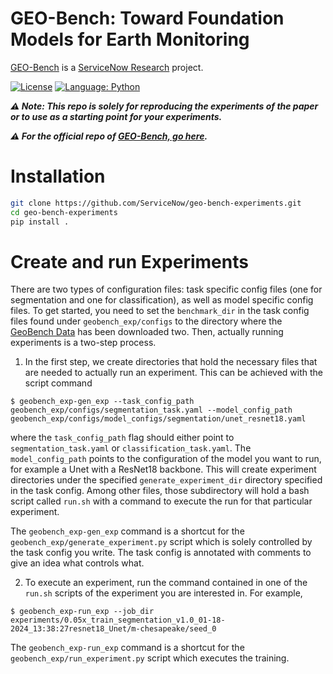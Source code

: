 # GEO-Bench: Toward Foundation Models for Earth Monitoring

[GEO-Bench](https://github.com/ServiceNow/geo-bench) is a [ServiceNow Research](https://www.servicenow.com/research) project. 

[![License](https://img.shields.io/badge/License-Apache%202.0-blue.svg)](https://opensource.org/licenses/Apache-2.0)
[![Language: Python](https://img.shields.io/badge/language-Python%203.9%2B-green?logo=python&logoColor=green)](https://www.python.org)

<strong> <em>
⚠️ Note: This repo is solely for reproducing the experiments of the paper or to use as a starting point for your experiments. 

⚠️ For the official repo of [GEO-Bench, go here](https://github.com/ServiceNow/geo-bench).
</em></strong>


# Installation


```bash
git clone https://github.com/ServiceNow/geo-bench-experiments.git
cd geo-bench-experiments
pip install .
```

# Create and run Experiments

There are two types of configuration files: task specific config files (one for segmentation and one for classification), as well as model specific config files. To get started, you need to set the `benchmark_dir` in the task config files found under `geobench_exp/configs` to the directory where the [GeoBench Data](https://github.com/ServiceNow/geo-bench) has been downloaded two. Then, actually running experiments is a two-step process.

1. In the first step, we create directories that hold the necessary files that are needed to actually run an experiment. This can be achieved with the script command

```console
$ geobench_exp-gen_exp --task_config_path geobench_exp/configs/segmentation_task.yaml --model_config_path geobench_exp/configs/model_configs/segmentation/unet_resnet18.yaml
```

where the `task_config_path` flag should either point to `segmentation_task.yaml` or `classification_task.yaml`. The `model_config_path` points to the configuration of the model you want to run, for example a Unet with a ResNet18 backbone. This will create experiment directories under the specified `generate_experiment_dir` directory specified in the task config. Among other files, those subdirectory will hold a bash script called `run.sh` with a command to execute the run for that particular experiment.

The `geobench_exp-gen_exp` command is a shortcut for the `geobench_exp/generate_experiment.py` script which is solely controlled by the task config you write. The task config is annotated with comments to give an idea what controls what.

2. To execute an experiment, run the command contained in one of the `run.sh` scripts of the experiment you are interested in. For example,

```console
$ geobench_exp-run_exp --job_dir experiments/0.05x_train_segmentation_v1.0_01-18-2024_13:38:27resnet18_Unet/m-chesapeake/seed_0
```

The `geobench_exp-run_exp` command is a shortcut for the `geobench_exp/run_experiment.py` script which executes the training.
